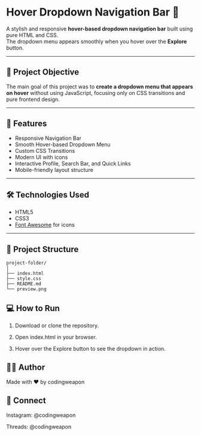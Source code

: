 # Hover Dropdown Navigation Bar 🚀

A stylish and responsive **hover-based dropdown navigation bar** built using pure HTML and CSS.  
The dropdown menu appears smoothly when you hover over the **Explore** button.

---

## 🎯 Project Objective
The main goal of this project was to **create a dropdown menu that appears on hover** without using JavaScript, focusing only on CSS transitions and pure frontend design.

---

## 🚀 Features
- Responsive Navigation Bar
- Smooth Hover-based Dropdown Menu
- Custom CSS Transitions
- Modern UI with icons
- Interactive Profile, Search Bar, and Quick Links
- Mobile-friendly layout structure

---

## 🛠️ Technologies Used
- HTML5
- CSS3
- [Font Awesome](https://cdnjs.com/libraries/font-awesome) for icons

---

## 📂 Project Structure
```text
project-folder/
│
├── index.html
├── style.css
├── README.md
└── preview.png
```
💻 How to Run
---
1. Download or clone the repository.

2. Open index.html in your browser.

3. Hover over the Explore button to see the dropdown in action.

🧑‍💻 Author
---
Made with ❤️ by codingweapon


🔗 Connect
---
Instagram: @codingweapon

Threads: @codingweapon
